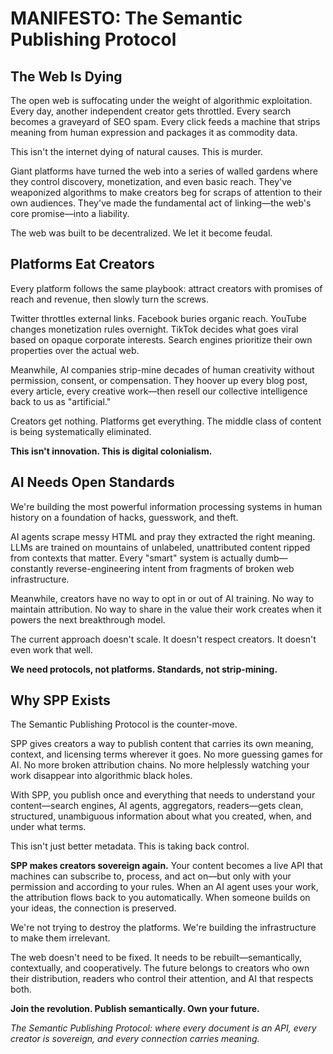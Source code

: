 # MANIFESTO: The Semantic Publishing Protocol

## The Web Is Dying

The open web is suffocating under the weight of algorithmic exploitation. Every day, another independent creator gets throttled. Every search becomes a graveyard of SEO spam. Every click feeds a machine that strips meaning from human expression and packages it as commodity data.

This isn't the internet dying of natural causes. This is murder.

Giant platforms have turned the web into a series of walled gardens where they control discovery, monetization, and even basic reach. They've weaponized algorithms to make creators beg for scraps of attention to their own audiences. They've made the fundamental act of linking—the web's core promise—into a liability.

The web was built to be decentralized. We let it become feudal.

## Platforms Eat Creators

Every platform follows the same playbook: attract creators with promises of reach and revenue, then slowly turn the screws. 

Twitter throttles external links. Facebook buries organic reach. YouTube changes monetization rules overnight. TikTok decides what goes viral based on opaque corporate interests. Search engines prioritize their own properties over the actual web.

Meanwhile, AI companies strip-mine decades of human creativity without permission, consent, or compensation. They hoover up every blog post, every article, every creative work—then resell our collective intelligence back to us as "artificial."

Creators get nothing. Platforms get everything. The middle class of content is being systematically eliminated.

**This isn't innovation. This is digital colonialism.**

## AI Needs Open Standards

We're building the most powerful information processing systems in human history on a foundation of hacks, guesswork, and theft.

AI agents scrape messy HTML and pray they extracted the right meaning. LLMs are trained on mountains of unlabeled, unattributed content ripped from contexts that matter. Every "smart" system is actually dumb—constantly reverse-engineering intent from fragments of broken web infrastructure.

Meanwhile, creators have no way to opt in or out of AI training. No way to maintain attribution. No way to share in the value their work creates when it powers the next breakthrough model.

The current approach doesn't scale. It doesn't respect creators. It doesn't even work that well.

**We need protocols, not platforms. Standards, not strip-mining.**

## Why SPP Exists

The Semantic Publishing Protocol is the counter-move.

SPP gives creators a way to publish content that carries its own meaning, context, and licensing terms wherever it goes. No more guessing games for AI. No more broken attribution chains. No more helplessly watching your work disappear into algorithmic black holes.

With SPP, you publish once and everything that needs to understand your content—search engines, AI agents, aggregators, readers—gets clean, structured, unambiguous information about what you created, when, and under what terms.

This isn't just better metadata. This is taking back control.

**SPP makes creators sovereign again.** Your content becomes a live API that machines can subscribe to, process, and act on—but only with your permission and according to your rules. When an AI agent uses your work, the attribution flows back to you automatically. When someone builds on your ideas, the connection is preserved.

We're not trying to destroy the platforms. We're building the infrastructure to make them irrelevant.

The web doesn't need to be fixed. It needs to be rebuilt—semantically, contextually, and cooperatively. The future belongs to creators who own their distribution, readers who control their attention, and AI that respects both.

**Join the revolution. Publish semantically. Own your future.**

*The Semantic Publishing Protocol: where every document is an API, every creator is sovereign, and every connection carries meaning.*
